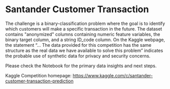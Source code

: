 # Santander Customer Transaction

The challenge is a binary-classification problem where the goal is to identify which customers will make a specific transaction in the future. The dataset contains "anonymized" columns containing numeric feature variables, the binary target column, and a string ID_code column. On the Kaggle webpage, the statement “… The data provided for this competition has the same structure as the real data we have available to solve this problem” indicates the probable use of synthetic data for privacy and security concerns.

Please check the Notebook for the primary data insights and next steps.

Kaggle Competition homepage: 
https://www.kaggle.com/c/santander-customer-transaction-prediction
